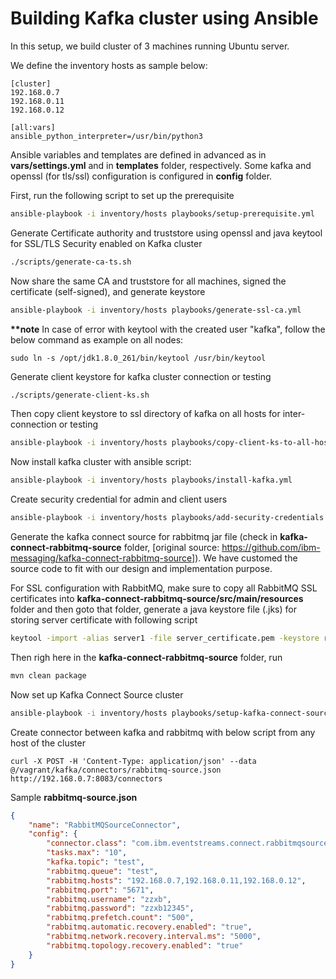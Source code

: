 # Building Kafka cluster using Ansible

In this setup, we build cluster of 3 machines running Ubuntu server.

We define the inventory hosts as sample below:
```
[cluster]
192.168.0.7
192.168.0.11
192.168.0.12

[all:vars]
ansible_python_interpreter=/usr/bin/python3
```

Ansible variables and templates are defined in advanced as in __vars/settings.yml__ and in __templates__ folder, respectively. Some kafka and openssl (for tls/ssl) configuration is configured in __config__ folder.

First, run the following script to set up the prerequisite

```bash
ansible-playbook -i inventory/hosts playbooks/setup-prerequisite.yml
```

Generate Certificate authority and truststore using openssl and java keytool for SSL/TLS Security enabled on Kafka cluster
```bash
./scripts/generate-ca-ts.sh
```

Now share the same CA and truststore for all machines, signed the certificate (self-signed), and generate keystore
```bash
ansible-playbook -i inventory/hosts playbooks/generate-ssl-ca.yml
```

__**note__
In case of error with keytool with the created user "kafka", follow the below command as example on all nodes:
```
sudo ln -s /opt/jdk1.8.0_261/bin/keytool /usr/bin/keytool
```


Generate client keystore for kafka cluster connection or testing
```bash
./scripts/generate-client-ks.sh
```

Then copy client keystore to ssl directory of kafka on all hosts for inter-connection or testing
```bash
ansible-playbook -i inventory/hosts playbooks/copy-client-ks-to-all-hosts.yml
```

Now install kafka cluster with ansible script:
```bash
ansible-playbook -i inventory/hosts playbooks/install-kafka.yml
```

Create security credential for admin and client users
```bash
ansible-playbook -i inventory/hosts playbooks/add-security-credentials.yml
```

Generate the kafka connect source for rabbitmq jar file (check in __kafka-connect-rabbitmq-source__ folder, [original source: https://github.com/ibm-messaging/kafka-connect-rabbitmq-source]). We have customed the source code to fit with our design and implementation purpose.

For SSL configuration with RabbitMQ, make sure to copy all RabbitMQ SSL certificates into __kafka-connect-rabbitmq-source/src/main/resources__ folder and then goto that folder, generate a java keystore file (.jks) for storing server certificate with following script

```bash
keytool -import -alias server1 -file server_certificate.pem -keystore rabbitstore.jks
```

Then righ here in the __kafka-connect-rabbitmq-source__ folder, run

```bash
mvn clean package
```

Now set up Kafka Connect Source cluster
```bash
ansible-playbook -i inventory/hosts playbooks/setup-kafka-connect-source-cluster.yml
```

Create connector between kafka and rabbitmq with below script from any host of the cluster
```
curl -X POST -H 'Content-Type: application/json' --data @/vagrant/kafka/connectors/rabbitmq-source.json http://192.168.0.7:8083/connectors
```

Sample **rabbitmq-source.json**
```json
{
    "name": "RabbitMQSourceConnector",
    "config": {
        "connector.class": "com.ibm.eventstreams.connect.rabbitmqsource.RabbitMQSourceConnector",
        "tasks.max": "10",
        "kafka.topic": "test",
        "rabbitmq.queue": "test",
        "rabbitmq.hosts": "192.168.0.7,192.168.0.11,192.168.0.12",
        "rabbitmq.port": "5671", 
        "rabbitmq.username": "zzxb",
        "rabbitmq.password": "zzxb12345",
        "rabbitmq.prefetch.count": "500",
        "rabbitmq.automatic.recovery.enabled": "true",
        "rabbitmq.network.recovery.interval.ms": "5000",
        "rabbitmq.topology.recovery.enabled": "true"
    }
}
```
